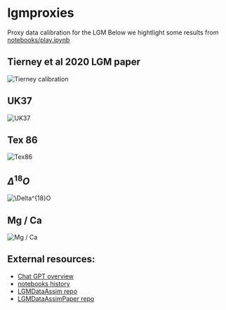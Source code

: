 # lgmproxies
Proxy data calibration for the LGM
Below we hightlight some results from [notebooks/play.ipynb](notebooks/play.ipynb)

## Tierney et al 2020 LGM paper

![Tierney calibration](images/tierney_calibration.png)

## UK37
![UK37](images/uk37_calibration.png)

## Tex 86
![Tex86](images/tex86_calibration.png)

## $\Delta^{18}O$
![$\Delta^{18}O$](images/delo_calibration.png)

## Mg / Ca
![Mg / Ca](images/mg_calibration.png)

## External resources:

- [Chat GPT overview](https://chatgpt.com/share/682f9b2c-ab58-8008-9a48-dbffbbdbf2e9)
- [notebooks history](http://134.1.7.52/albedo/lgmproxies/html)
- [LGMDataAssim repo](https://github.com/awi-esc/LGMDataAssim)
- [LGMDataAssimPaper repo](https://github.com/awi-esc/LGMDataAssimPaper)